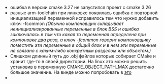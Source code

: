* ошибка в версии cmake 3.27 не запустился проект с cmake 3.26
* разные arm-toolchain при линковке появилась ошибка с повторной инициализацией  переменной исправилось тем что нужно добавить ключ -fcommon *(Обычно компоновщик складывает неинициализированные переменные в блок BSS и ошибка заключалась в том что какая то переменная определена при компоновке два раза, а ключ -fcommon говорит компоновщику поместить эти переменные в общий блок и в нем эти переменные не связано с каким-либо конкретным разделом или объектом.)*
* Слишком длинный путь до .obj файлов которые собирает CMake и хранит где-то в своей директории. На linux это можно решить установив в переменную CMAKE_OBJECT_PATH_MAX достаточно большое значение. На винде можно попробовать в [это](https://www.backupery.com/how-to-enable-ntfs-long-paths-in-windows/)
* 